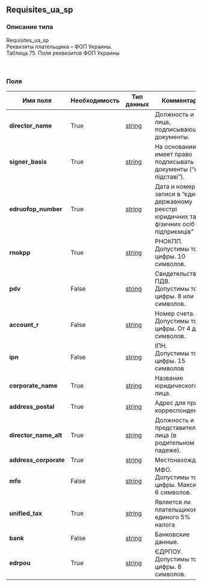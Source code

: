 
## Requisites_ua_sp

### Описание типа
Requisites_ua_sp<br/>Реквизиты плательщика – ФОП Украины.<br/>Таблица 75. Поля реквизитов ФОП Украины<br/><br/><br/>
### Поля

| Имя поля | Необходимость | Тип данных | Комментарий |
|---|---|---|---|
|**director_name**|True|[string](/docs/types/string.md)|Должность и ФИО лица, подписывающего документы.<br/>|
|**signer_basis**|True|[string](/docs/types/string.md)|На основании имеет право подписывать документы (“на пiдставi”).<br/>|
|**edruofop_number**|True|[string](/docs/types/string.md)|Дата и номер записи в “єдиному державному реєстрі юридичних та фiзичних осiб-пiдприємцiв”<br/>|
|**rnokpp**|True|[string](/docs/types/string.md)|РНОКПП.<br/>Допустимы только цифры. 10 символов.<br/>|
|**pdv**|False|[string](/docs/types/string.md)|Свидетельство ПДВ.<br/>Допустимы только цифры. 8 или 9 символов.<br/>|
|**account_r**|False|[string](/docs/types/string.md)|Номер счета.<br/>Допустимы только цифры. От 4 до 14 символов.<br/>|
|**ipn**|False|[string](/docs/types/string.md)|IПН.<br/>Допустимы только цифры. 15 символов<br/>|
|**corporate_name**|True|[string](/docs/types/string.md)|Название юридического лица.<br/>|
|**address_postal**|True|[string](/docs/types/string.md)|Адрес для приёма корреспонденции.<br/>|
|**director_name_alt**|True|[string](/docs/types/string.md)|Должность и ФИО представителя юр. лица (в родительном падеже).<br/>|
|**address_corporate**|True|[string](/docs/types/string.md)|Местонахождение.<br/>|
|**mfo**|False|[string](/docs/types/string.md)|МФО.<br/>Допустимы только цифры. Максимум 6 символов.<br/>|
|**unified_tax**|True|[string](/docs/types/string.md)|Является ли плательщиком единого 5% налога<br/>|
|**bank**|False|[string](/docs/types/string.md)|Банковские данные.<br/>|
|**edrpou**|True|[string](/docs/types/string.md)|ЄДРПОУ.<br/>Допустимы только цифры. 8 символов.<br/>|

